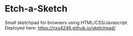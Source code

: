 # Etch-a-Sketch
Small sketchpad for browsers using HTML/CSS/Javascript.  
Deployed here: https://nxs4246.github.io/sketchpad/
